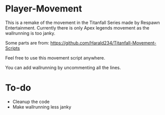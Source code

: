 # Player-Movement

This is a remake of the movement in the Titanfall Series made by Respawn Entertainment. Currently there is only Apex legends movement as the wallrunning is too janky.

Some parts are from:
https://github.com/Harald234/Titanfall-Movement-Scripts

Feel free to use this movement script anywhere.

You can add wallrunning by uncommenting all the lines.

# To-do
- Cleanup the code
- Make wallrunning less janky
